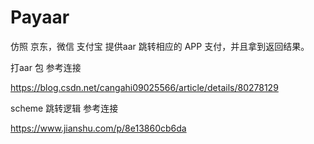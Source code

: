 # Payaar

仿照 京东，微信 支付宝  提供aar 跳转相应的  APP 支付，并且拿到返回结果。


打aar 包 参考连接

https://blog.csdn.net/cangahi09025566/article/details/80278129


scheme 跳转逻辑 参考连接

https://www.jianshu.com/p/8e13860cb6da
